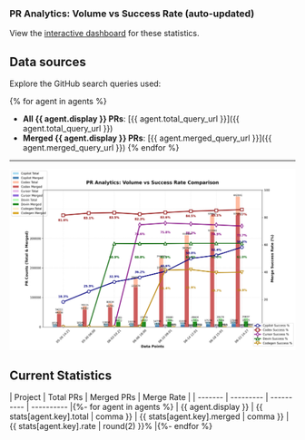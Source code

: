 ### PR Analytics: Volume vs Success Rate (auto-updated)

View the [interactive dashboard](https://aavetis.github.io/ai-pr-watcher/) for these statistics.

## Data sources

Explore the GitHub search queries used:

{% for agent in agents %}

- **All {{ agent.display }} PRs**: [{{ agent.total_query_url }}]({{ agent.total_query_url }})
- **Merged {{ agent.display }} PRs**: [{{ agent.merged_query_url }}]({{ agent.merged_query_url }})
  {% endfor %}

---

![chart](docs/chart.png)

## Current Statistics

| Project | Total PRs | Merged PRs | Merge Rate |
| ------- | --------- | ---------- | ---------- |{%- for agent in agents %}
| {{ agent.display }} | {{ stats[agent.key].total | comma }} | {{ stats[agent.key].merged | comma }} | {{ stats[agent.key].rate | round(2) }}% |{%- endfor %}
